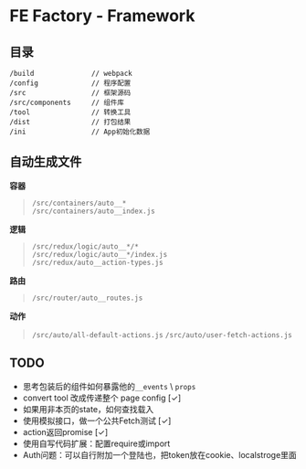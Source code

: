 # FE Factory - Framework

## 目录

```
/build              // webpack
/config             // 程序配置
/src                // 框架源码
/src/components     // 组件库
/tool               // 转换工具
/dist               // 打包结果
/ini                // App初始化数据
```

## 自动生成文件

**容器**

>```/src/containers/auto__*``` </br>
>```/src/containers/auto__index.js```

**逻辑**

> ```/src/redux/logic/auto__*/*```</br>
> ```/src/redux/logic/auto__*/index.js```</br>
> ```/src/redux/auto__action-types.js```

**路由**

> ```/src/router/auto__routes.js```

**动作**

> ```/src/auto/all-default-actions.js```
> ```/src/auto/user-fetch-actions.js```


## TODO

* 思考包装后的组件如何暴露他的```__events``` \ ```props```
* convert tool 改成传递整个 page config [✓]
* 如果用非本页的state，如何查找载入
* 使用模拟接口，做一个公共Fetch测试 [✓]
* action返回promise [✓]
* 使用自写代码扩展：配置require或import
* Auth问题：可以自行附加一个登陆也，把token放在cookie、localstroge里面